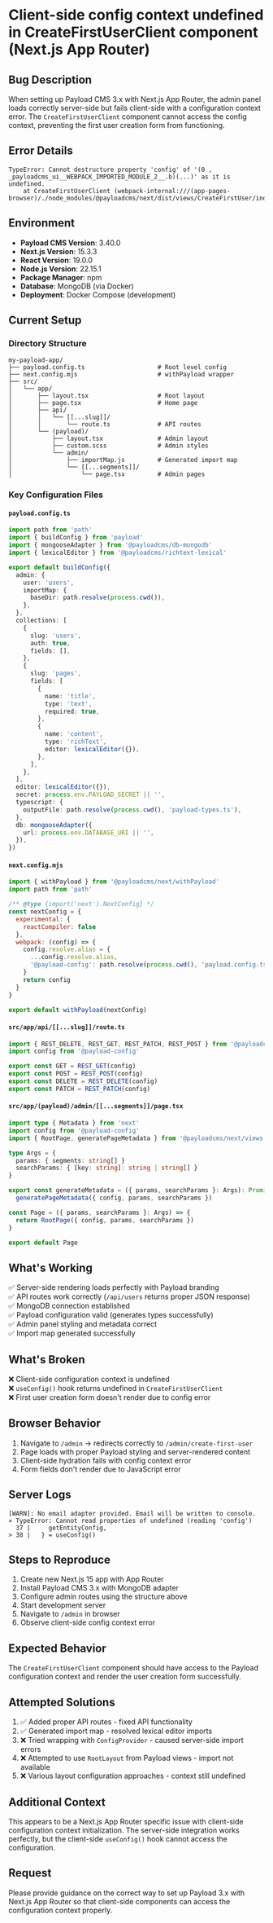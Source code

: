 # Client-side config context undefined in CreateFirstUserClient component (Next.js App Router)

## Bug Description
When setting up Payload CMS 3.x with Next.js App Router, the admin panel loads correctly server-side but fails client-side with a configuration context error. The `CreateFirstUserClient` component cannot access the config context, preventing the first user creation form from functioning.

## Error Details
```
TypeError: Cannot destructure property 'config' of '(0 , _payloadcms_ui__WEBPACK_IMPORTED_MODULE_2__.b)(...)' as it is undefined.
    at CreateFirstUserClient (webpack-internal:///(app-pages-browser)/./node_modules/@payloadcms/next/dist/views/CreateFirstUser/index.client.js:19:21)
```

## Environment
- **Payload CMS Version**: 3.40.0
- **Next.js Version**: 15.3.3
- **React Version**: 19.0.0
- **Node.js Version**: 22.15.1
- **Package Manager**: npm
- **Database**: MongoDB (via Docker)
- **Deployment**: Docker Compose (development)

## Current Setup

### Directory Structure
```
my-payload-app/
├── payload.config.ts                    # Root level config
├── next.config.mjs                      # withPayload wrapper
├── src/
│   └── app/
│       ├── layout.tsx                   # Root layout
│       ├── page.tsx                     # Home page
│       ├── api/
│       │   └── [[...slug]]/
│       │       └── route.ts             # API routes
│       └── (payload)/
│           ├── layout.tsx               # Admin layout
│           ├── custom.scss              # Admin styles
│           └── admin/
│               ├── importMap.js         # Generated import map
│               └── [[...segments]]/
│                   └── page.tsx         # Admin pages
```

### Key Configuration Files

#### `payload.config.ts`
```typescript
import path from 'path'
import { buildConfig } from 'payload'
import { mongooseAdapter } from '@payloadcms/db-mongodb'
import { lexicalEditor } from '@payloadcms/richtext-lexical'

export default buildConfig({
  admin: {
    user: 'users',
    importMap: {
      baseDir: path.resolve(process.cwd()),
    },
  },
  collections: [
    {
      slug: 'users',
      auth: true,
      fields: [],
    },
    {
      slug: 'pages',
      fields: [
        {
          name: 'title',
          type: 'text',
          required: true,
        },
        {
          name: 'content',
          type: 'richText',
          editor: lexicalEditor({}),
        },
      ],
    },
  ],
  editor: lexicalEditor({}),
  secret: process.env.PAYLOAD_SECRET || '',
  typescript: {
    outputFile: path.resolve(process.cwd(), 'payload-types.ts'),
  },
  db: mongooseAdapter({
    url: process.env.DATABASE_URI || '',
  }),
})
```

#### `next.config.mjs`
```javascript
import { withPayload } from '@payloadcms/next/withPayload'
import path from 'path'

/** @type {import('next').NextConfig} */
const nextConfig = {
  experimental: {
    reactCompiler: false
  },
  webpack: (config) => {
    config.resolve.alias = {
      ...config.resolve.alias,
      '@payload-config': path.resolve(process.cwd(), 'payload.config.ts'),
    }
    return config
  }
}

export default withPayload(nextConfig)
```

#### `src/app/api/[[...slug]]/route.ts`
```typescript
import { REST_DELETE, REST_GET, REST_PATCH, REST_POST } from '@payloadcms/next/routes'
import config from '@payload-config'

export const GET = REST_GET(config)
export const POST = REST_POST(config)
export const DELETE = REST_DELETE(config)
export const PATCH = REST_PATCH(config)
```

#### `src/app/(payload)/admin/[[...segments]]/page.tsx`
```typescript
import type { Metadata } from 'next'
import config from '@payload-config'
import { RootPage, generatePageMetadata } from '@payloadcms/next/views'

type Args = {
  params: { segments: string[] }
  searchParams: { [key: string]: string | string[] }
}

export const generateMetadata = ({ params, searchParams }: Args): Promise<Metadata> =>
  generatePageMetadata({ config, params, searchParams })

const Page = ({ params, searchParams }: Args) => {
  return RootPage({ config, params, searchParams })
}

export default Page
```

## What's Working
✅ Server-side rendering loads perfectly with Payload branding  
✅ API routes work correctly (`/api/users` returns proper JSON response)  
✅ MongoDB connection established  
✅ Payload configuration valid (generates types successfully)  
✅ Admin panel styling and metadata correct  
✅ Import map generated successfully  

## What's Broken
❌ Client-side configuration context is undefined  
❌ `useConfig()` hook returns undefined in `CreateFirstUserClient`  
❌ First user creation form doesn't render due to config error  

## Browser Behavior
1. Navigate to `/admin` → redirects correctly to `/admin/create-first-user`
2. Page loads with proper Payload styling and server-rendered content
3. Client-side hydration fails with config context error
4. Form fields don't render due to JavaScript error

## Server Logs
```
[WARN]: No email adapter provided. Email will be written to console.
⨯ TypeError: Cannot read properties of undefined (reading 'config')
  37 |     getEntityConfig,
> 38 |   } = useConfig()
```

## Steps to Reproduce
1. Create new Next.js 15 app with App Router
2. Install Payload CMS 3.x with MongoDB adapter
3. Configure admin routes using the structure above
4. Start development server
5. Navigate to `/admin` in browser
6. Observe client-side config context error

## Expected Behavior
The `CreateFirstUserClient` component should have access to the Payload configuration context and render the user creation form successfully.

## Attempted Solutions
1. ✅ Added proper API routes - fixed API functionality
2. ✅ Generated import map - resolved lexical editor imports
3. ❌ Tried wrapping with `ConfigProvider` - caused server-side import errors
4. ❌ Attempted to use `RootLayout` from Payload views - import not available
5. ❌ Various layout configuration approaches - context still undefined

## Additional Context
This appears to be a Next.js App Router specific issue with client-side configuration context initialization. The server-side integration works perfectly, but the client-side `useConfig()` hook cannot access the configuration.

## Request
Please provide guidance on the correct way to set up Payload 3.x with Next.js App Router so that client-side components can access the configuration context properly.